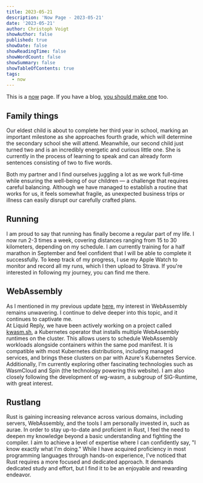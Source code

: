 ```yaml
---
title: 2023-05-21
description: 'Now Page - 2023-05-21'
date: '2023-05-21'
author: Christoph Voigt
showAuthor: false
published: true
showDate: false
showReadingTime: false
showWordCount: false
showSummary: false
showTableOfContents: true
tags:
  - now
---
```

This is a [now](https://nownownow.com/about) page. If you have a blog, [you should make one](https://nownownow.com/about) too.

## Family things

Our eldest child is about to complete her third year in school, marking an important milestone as she approaches fourth grade, which will determine the secondary school she will attend. Meanwhile, our second child just turned two and is an incredibly energetic and curious little one. She is currently in the process of learning to speak and can already form sentences consisting of two to five words.

Both my partner and I find ourselves juggling a lot as we work full-time while ensuring the well-being of our children — a challenge that requires careful balancing. Although we have managed to establish a routine that works for us, it feels somewhat fragile, as unexpected business trips or illness can easily disrupt our carefully crafted plans.

## Running

I am proud to say that running has finally become a regular part of my life. I now run 2-3 times a week, covering distances ranging from 15 to 30 kilometers, depending on my schedule. I am currently training for a half marathon in September and feel confident that I will be able to complete it successfully. To keep track of my progress, I use my Apple Watch to monitor and record all my runs, which I then upload to Strava. If you're interested in following my journey, you can find me there.

## WebAssembly

As I mentioned in my previous update [here](/now/2021-05-21/), my interest in WebAssembly remains unwavering. I continue to delve deeper into this topic, and it continues to captivate me.  
At Liquid Reply, we have been actively working on a project called [kwasm.sh](https://kwasm.sh/), a Kubernetes operator that installs multiple WebAssembly runtimes on the cluster. This allows users to schedule WebAssembly workloads alongside containers within the same pod manifest. It is compatible with most Kubernetes distributions, including managed services, and brings these clusters on par with Azure's Kubernetes Service.  
Additionally, I'm currently exploring other fascinating technologies such as WasmCloud and Spin (the technology powering this website). I am also closely following the development of wg-wasm, a subgroup of SIG-Runtime, with great interest.

## Rustlang

Rust is gaining increasing relevance across various domains, including servers, WebAssembly, and the tools I am personally invested in, such as aurae. In order to stay up-to-date and proficient in Rust, I feel the need to deepen my knowledge beyond a basic understanding and fighting the compiler. I aim to achieve a level of expertise where I can confidently say, "I know exactly what I'm doing." While I have acquired proficiency in most programming languages through hands-on experience, I've noticed that Rust requires a more focused and dedicated approach. It demands dedicated study and effort, but I find it to be an enjoyable and rewarding endeavor.

